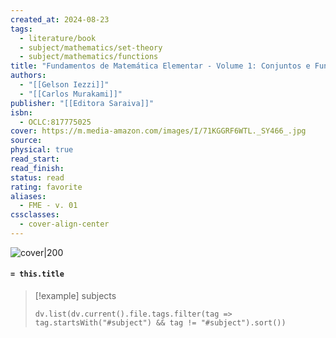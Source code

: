 ```yaml
---
created_at: 2024-08-23
tags:
  - literature/book
  - subject/mathematics/set-theory
  - subject/mathematics/functions
title: "Fundamentos de Matemática Elementar - Volume 1: Conjuntos e Funções"
authors:
  - "[[Gelson Iezzi]]"
  - "[[Carlos Murakami]]"
publisher: "[[Editora Saraiva]]"
isbn:
  - OCLC:817775025
cover: https://m.media-amazon.com/images/I/71KGGRF6WTL._SY466_.jpg
source: 
physical: true
read_start: 
read_finish: 
status: read
rating: favorite
aliases:
  - FME - v. 01
cssclasses:
  - cover-align-center
---
```


![cover|200](https://m.media-amazon.com/images/I/71KGGRF6WTL._SY466_.jpg)

#### `= this.title`

> [!example] subjects
> ```dataviewjs
> dv.list(dv.current().file.tags.filter(tag => tag.startsWith("#subject") && tag != "#subject").sort())
> ```
 